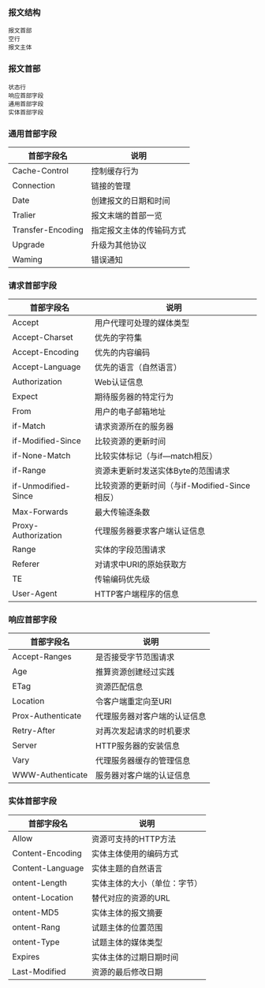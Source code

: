 ### 报文结构
    报文首部
    空行
    报文主体

### 报文首部
	状态行
    响应首部字段
    通用首部字段
	实体首部字段
		
### 通用首部字段

|首部字段名|说明|
|---|---|
|Cache-Control|控制缓存行为|
|Connection|链接的管理| 
|Date|创建报文的日期和时间 |
|Tralier|报文末端的首部一览|
|Transfer-Encoding|指定报文主体的传输码方式|
|Upgrade|升级为其他协议| 
|Waming|错误通知| 

### 请求首部字段

|首部字段名|说明|
|---|---|
|Accept|用户代理可处理的媒体类型|
|Accept-Charset|优先的字符集| 
|Accept-Encoding|优先的内容编码 |
|Accept-Language|优先的语言（自然语言）| 
|Authorization|Web认证信息|
|Expect|期待服务器的特定行为|
|From|用户的电子邮箱地址| 
|if-Match|请求资源所在的服务器 |
|if-Modified-Since|比较资源的更新时间|
|if-None-Match|比较实体标记（与if—match相反）| 
|if-Range|资源未更新时发送实体Byte的范围请求 |
|if-Unmodified-Since|比较资源的更新时间（与if-Modified-Since相反）| 
|Max-Forwards|最大传输逐条数|
|Proxy-Authorization|代理服务器要求客户端认证信息|
|Range|实体的字段范围请求| 
|Referer|对请求中URI的原始获取方|
|TE|传输编码优先级|
|User-Agent|HTTP客户端程序的信息|

### 响应首部字段

|首部字段名|说明|
|---|---|
|Accept-Ranges|是否接受字节范围请求|
|Age|推算资源创建经过实践| 
|ETag|资源匹配信息 |
|Location|令客户端重定向至URI| 
|Prox-Authenticate|代理服务器对客户端的认证信息|
|Retry-After|对再次发起请求的时机要求|
|Server|HTTP服务器的安装信息| 
|Vary|代理服务器缓存的管理信息 |
|WWW-Authenticate|服务器对客户端的认证信息| 

### 实体首部字段

|首部字段名|说明|
|---|---|
|Allow|资源可支持的HTTP方法|
|Content-Encoding|实体主体使用的编码方式| 
|Content-Language|实体主题的自然语言 |
|ontent-Length|实体主体的大小（单位：字节）| 
|ontent-Location|替代对应的资源的URL|
|ontent-MD5|实体主体的报文摘要|
|ontent-Rang|试题主体的位置范围| 
|ontent-Type|试题主体的媒体类型|
|Expires|实体主体的过期日期时间| 
|Last-Modified|资源的最后修改日期|